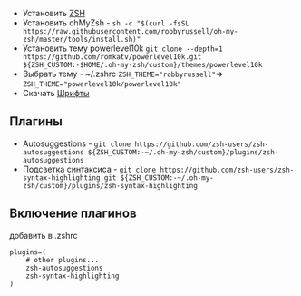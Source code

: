 - Установить [ZSH](https://github.com/ohmyzsh/ohmyzsh/wiki/Installing-ZSH)
- Установить ohMyZsh - `sh -c "$(curl -fsSL https://raw.githubusercontent.com/robbyrussell/oh-my-zsh/master/tools/install.sh)"`
- Установить тему powerlevel10k `git clone --depth=1 https://github.com/romkatv/powerlevel10k.git ${ZSH_CUSTOM:-$HOME/.oh-my-zsh/custom}/themes/powerlevel10k`
- Выбрать тему - ~/.zshrc `ZSH_THEME="robbyrussell"`=> `ZSH_THEME="powerlevel10k/powerlevel10k"` 
- Скачать [Шрифты](https://github.com/romkatv/powerlevel10k/blob/master/font.md)

## Плагины
- Autosuggestions - `git clone https://github.com/zsh-users/zsh-autosuggestions ${ZSH_CUSTOM:-~/.oh-my-zsh/custom}/plugins/zsh-autosuggestions`
- Подсветка синтаксиса - `git clone https://github.com/zsh-users/zsh-syntax-highlighting.git ${ZSH_CUSTOM:-~/.oh-my-zsh/custom}/plugins/zsh-syntax-highlighting`

## Включение плагинов
добавить в .zshrc
```
plugins=( 
    # other plugins...
    zsh-autosuggestions
    zsh-syntax-highlighting
)
```